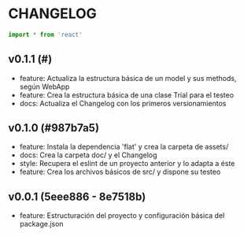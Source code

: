 # CHANGELOG

```js
import * from 'react'
```

## v0.1.1 (#)

+ feature: Actualiza la estructura básica de un model y sus methods, según WebApp
+ feature: Crea la estructura básica de una clase Trial para el testeo
+ docs: Actualiza el Changelog con los primeros versionamientos

## v0.1.0 (#987b7a5)

+ feature: Instala la dependencia 'flat' y crea la carpeta de assets/
+ docs: Crea la carpeta doc/ y el Changelog
+ style: Recupera el eslint de un proyecto anterior y lo adapta a éste
+ feature: Crea los archivos básicos de src/ y dispone su testeo

## v0.0.1 (5eee886 - 8e7518b)

+ feature: Estructuración del proyecto y configuración básica del package.json